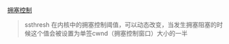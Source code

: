 [拥塞控制](https://blog.csdn.net/m0_37962600/article/details/79993310)

> ssthresh  在内核中的拥塞控制阈值，可以动态改变，当发生拥塞阻塞的时候这个值会被设置为单签cwnd（拥塞控制窗口）大小的一半